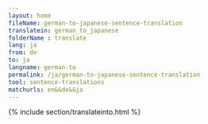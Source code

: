 ```yaml
---
layout: home
fileName: german-to-japanese-sentence-translation
translatein: german_to_japanese
folderName : translate
lang: ja
from: de
to: ja
langname: german-to
permalink: /ja/german-to-japanese-sentence-translation
tool: sentence-translations
matchurls: en&&de&&ja
---
```

{% include section/translateinto.html %}
